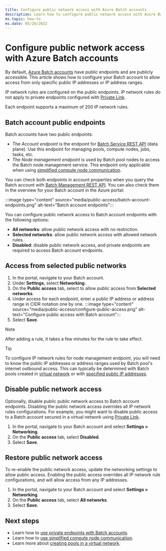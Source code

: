 ```yaml
---
title: Configure public network access with Azure Batch accounts
description: Learn how to configure public network access with Azure Batch accounts, for example enable, disable, or manage network rules for public network access.
ms.topic: how-to
ms.date: 05/26/2022
---
```


# Configure public network access with Azure Batch accounts

By default, [Azure Batch accounts](accounts.md) have public endpoints and are publicly accessible. This article shows how to configure your Batch account to allow access from only specific public IP addresses or IP address ranges.

IP network rules are configured on the public endpoints. IP network rules do not apply to private endpoints configured with [Private Link](private-connectivity.md).

Each endpoint supports a maximum of 200 IP network rules.

## Batch account public endpoints

Batch accounts have two public endpoints:

- The *Account endpoint* is the endpoint for [Batch Service REST API](/rest/api/batchservice/) (data plane). Use this endpoint for managing pools, compute nodes, jobs, tasks, etc.
- The *Node management endpoint* is used by Batch pool nodes to access the Batch node management service. This endpoint only applicable when using [simplified compute node communication](simplified-compute-node-communication.md).

You can check both endpoints in account properties when you query the Batch account with [Batch Management REST API](/rest/api/batchmanagement/batch-account/get). You can also check them in the overview for your Batch account in the Azure portal:

   :::image type="content" source="media/public-access/batch-account-endpoints.png" alt-text="Batch account endpoints":::

You can configure public network access to Batch account endpoints with the following options:

- **All networks**: allow public network access with no restriction.
- **Selected networks**: allow public network access with allowed network rules.
- **Disabled**: disable public network access, and private endpoints are required to access Batch account endpoints.

## Access from selected public networks

1. In the portal, navigate to your Batch account.
1. Under **Settings**, select **Networking**.
1. On the **Public access** tab, select to allow public access from **Selected networks**.
1. Under access for each endpoint, enter a public IP address or address range in CIDR notation one by one.
   :::image type="content" source="media/public-access/configure-public-access.png" alt-text="Configure public access with Batch account":::
1. Select **Save**.

> [!NOTE]
> After adding a rule, it takes a few minutes for the rule to take effect.

> [!TIP]
> To configure IP network rules for node management endpoint, you will need to know the public IP addresses or address ranges used by Batch pool's internet outbound access. This can typically be determined with Batch pools created in [virtual network](batch-virtual-network.md) or with [specified public IP addresses](create-pool-public-ip.md).

## Disable public network access

Optionally, disable public public network access to Batch account endpoints. Disabling the public network access overrides all IP network rules configurations. For example, you might want to disable public access to a Batch account secured in a virtual network using [Private Link](private-connectivity.md).

1. In the portal, navigate to your Batch account and select **Settings > Networking**.
1. On the **Public access** tab, select **Disabled**.
1. Select **Save**.

## Restore public network access

To re-enable the public network access, update the networking settings to allow public access. Enabling the public access overrides all IP network rule configurations, and will allow access from any IP addresses.

1. In the portal, navigate to your Batch account and select **Settings > Networking**.
1. On the **Public access** tab, select **All networks**.
1. Select **Save**.

## Next steps

- Learn how to [use private endpoints with Batch accounts](private-connectivity.md).
- Learn how to [use simplified compute node communication](simplified-compute-node-communication.md).
- Learn more about [creating pools in a virtual network](batch-virtual-network.md).
